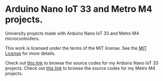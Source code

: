 # Arduino Nano IoT 33 and Metro M4 projects.
University projects made with Arduino Nano IoT 33 and Metro M4 microcontrollers.

This work is licensed under the terms of the MIT license. See the [MIT License](LICENSE) for more details.

Check out [this link](ARDUINO_NANO_N33) to browse the source codes for my Arduino Nano IoT 33 projects. Check out [this link](METROM4BOOT) to browse the source codes for my Metro M4 projects.
